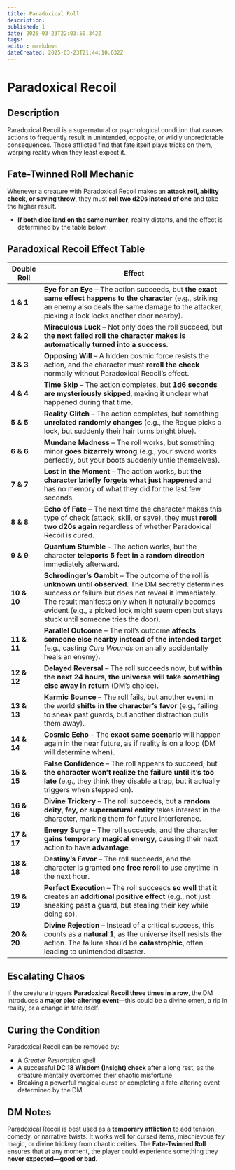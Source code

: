 ```yaml
---
title: Paradoxical Roll
description: 
published: 1
date: 2025-03-23T22:03:50.342Z
tags: 
editor: markdown
dateCreated: 2025-03-23T21:44:10.632Z
---
```


# Paradoxical Recoil  

## Description  
Paradoxical Recoil is a supernatural or psychological condition that causes actions to frequently result in unintended, opposite, or wildly unpredictable consequences. Those afflicted find that fate itself plays tricks on them, warping reality when they least expect it.  

## Fate-Twinned Roll Mechanic  
Whenever a creature with Paradoxical Recoil makes an **attack roll, ability check, or saving throw**, they must **roll two d20s instead of one** and take the higher result.  

- **If both dice land on the same number**, reality distorts, and the effect is determined by the table below.  

## **Paradoxical Recoil Effect Table**  

| Double Roll | Effect |
|------------|--------|
| **1 & 1**  | **Eye for an Eye** – The action succeeds, but **the exact same effect happens to the character** (e.g., striking an enemy also deals the same damage to the attacker, picking a lock locks another door nearby). |
| **2 & 2**  | **Miraculous Luck** – Not only does the roll succeed, but **the next failed roll the character makes is automatically turned into a success**. |
| **3 & 3**  | **Opposing Will** – A hidden cosmic force resists the action, and the character must **reroll the check** normally without Paradoxical Recoil’s effect. |
| **4 & 4**  | **Time Skip** – The action completes, but **1d6 seconds are mysteriously skipped**, making it unclear what happened during that time. |
| **5 & 5**  | **Reality Glitch** – The action completes, but something **unrelated randomly changes** (e.g., the Rogue picks a lock, but suddenly their hair turns bright blue). |
| **6 & 6**  | **Mundane Madness** – The roll works, but something minor **goes bizarrely wrong** (e.g., your sword works perfectly, but your boots suddenly untie themselves). |
| **7 & 7**  | **Lost in the Moment** – The action works, but **the character briefly forgets what just happened** and has no memory of what they did for the last few seconds. |
| **8 & 8**  | **Echo of Fate** – The next time the character makes this type of check (attack, skill, or save), they must **reroll two d20s again** regardless of whether Paradoxical Recoil is cured. |
| **9 & 9**  | **Quantum Stumble** – The action works, but the character **teleports 5 feet in a random direction** immediately afterward. |
| **10 & 10** | **Schrodinger’s Gambit** – The outcome of the roll is **unknown until observed**. The DM secretly determines success or failure but does not reveal it immediately. The result manifests only when it naturally becomes evident (e.g., a picked lock might seem open but stays stuck until someone tries the door). |
| **11 & 11** | **Parallel Outcome** – The roll’s outcome **affects someone else nearby instead of the intended target** (e.g., casting *Cure Wounds* on an ally accidentally heals an enemy). |
| **12 & 12** | **Delayed Reversal** – The roll succeeds now, but **within the next 24 hours, the universe will take something else away in return** (DM’s choice). |
| **13 & 13** | **Karmic Bounce** – The roll fails, but another event in the world **shifts in the character’s favor** (e.g., failing to sneak past guards, but another distraction pulls them away). |
| **14 & 14** | **Cosmic Echo** – The **exact same scenario** will happen again in the near future, as if reality is on a loop (DM will determine when). |
| **15 & 15** | **False Confidence** – The roll appears to succeed, but **the character won’t realize the failure until it’s too late** (e.g., they think they disable a trap, but it actually triggers when stepped on). |
| **16 & 16** | **Divine Trickery** – The roll succeeds, but a **random deity, fey, or supernatural entity** takes interest in the character, marking them for future interference. |
| **17 & 17** | **Energy Surge** – The roll succeeds, and the character **gains temporary magical energy**, causing their next action to have **advantage**. |
| **18 & 18** | **Destiny’s Favor** – The roll succeeds, and the character is granted **one free reroll** to use anytime in the next hour. |
| **19 & 19** | **Perfect Execution** – The roll succeeds **so well** that it creates an **additional positive effect** (e.g., not just sneaking past a guard, but stealing their key while doing so). |
| **20 & 20** | **Divine Rejection** – Instead of a critical success, this counts as a **natural 1**, as the universe itself resists the action. The failure should be **catastrophic**, often leading to unintended disaster. |

## **Escalating Chaos**  
If the creature triggers **Paradoxical Recoil three times in a row**, the DM introduces a **major plot-altering event**—this could be a divine omen, a rip in reality, or a change in fate itself.  

## **Curing the Condition**  
Paradoxical Recoil can be removed by:  
- A *Greater Restoration* spell  
- A successful **DC 18 Wisdom (Insight) check** after a long rest, as the creature mentally overcomes their chaotic misfortune  
- Breaking a powerful magical curse or completing a fate-altering event determined by the DM  

## **DM Notes**  
Paradoxical Recoil is best used as a **temporary affliction** to add tension, comedy, or narrative twists. It works well for cursed items, mischievous fey magic, or divine trickery from chaotic deities. The **Fate-Twinned Roll** ensures that at any moment, the player could experience something they **never expected—good or bad.**  